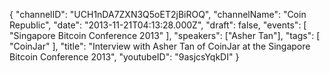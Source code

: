{
    "channelID": "UCH1nDA7ZXN3Q5oET2jBiROQ",
    "channelName": "Coin Republic",
    "date": "2013-11-21T04:13:28.000Z",
    "draft": false,
    "events": [
        "Singapore Bitcoin Conference 2013"
    ],
    "speakers": ["Asher Tan"],
    "tags": [
        "CoinJar"
    ],
    "title": "Interview with Asher Tan of CoinJar at the Singapore Bitcoin Conference 2013",
    "youtubeID": "9asjcsYqkDI"
}
